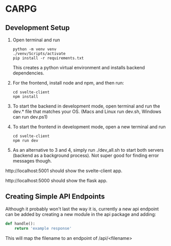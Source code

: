 # CARPG

## Development Setup
1. Open terminal and run
    ```
    python -m venv venv
    ./venv/Scripts/activate
    pip install -r requirements.txt
    ```
    This creates a python virtual environment and installs backend dependencies.

2. For the frontend, install node and npm, and then run:
    ```
    cd svelte-client
    npm install
    ```

3. To start the backend in development mode, open terminal and run the dev.* file that matches your OS. (Macs and Linux run dev.sh, Windows can run dev.ps1)

4. To start the frontend in development mode, open a new terminal and run
    ```
    cd svelte-client
    npm run dev
    ```

5. As an alternative to 3 and 4, simply run ./dev_all.sh to start both servers (backend as a background process). Not super good for finding error messages though.

http://localhost:5001 should show the svelte-client app.

http://localhost:5000 should show the flask app.

## Creating Simple API Endpoints
Although it probably won't last the way it is, 
currently a new api endpoint can be added by
creating a new module in the api package and 
adding:
```python
def handle():
    return 'example response'
```
This will map the filename to an endpoint of
/api/\<filename\>